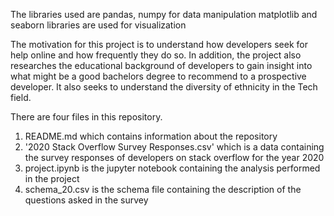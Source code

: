 
The libraries used are pandas, numpy for data manipulation
matplotlib and seaborn libraries are used for visualization

The motivation for this project is to understand how developers seek for help online and how frequently they do so.
In addition, the project also researches the educational background of developers to gain insight into what might be a good bachelors degree to recommend to 
a prospective developer. It also seeks to understand the diversity of ethnicity in the Tech field.

There are four files in this repository.
1. README.md which contains information about the repository
2. '2020 Stack Overflow Survey Responses.csv' which is a data containing the survey responses of developers on stack overflow for the year 2020
3. project.ipynb is the jupyter notebook containing the analysis performed in the project
4. schema_20.csv is the schema file containing the description of the questions asked in the survey
